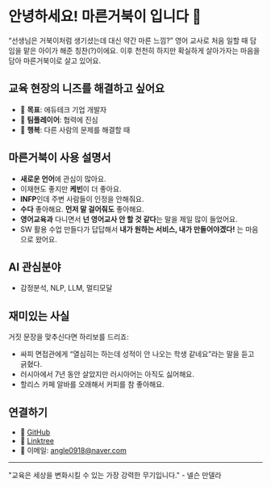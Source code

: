 # 안녕하세요! 마른거북이 입니다 🐢

“선생님은 거북이처럼 생기셨는데 대신 약간 마른 느낌?”
영어 교사로 처음 일할 때 담임을 맡은 아이가 해준 칭찬(?)이에요. 이후 천천히 하지만 확실하게 살아가자는 마음을 담아 마른거북이로 살고 있어요.

## 교육 현장의 니즈를 해결하고 싶어요
- 🎯 **목표**: 에듀테크 기업 개발자
- 🤝 **팀플레이어**: 협력에 진심
- 🌈 **행복**: 다른 사람의 문제를 해결할 때

## 마른거북이 사용 설명서
- **새로운 언어**에 관심이 많아요.
- 이재현도 좋지만 **케빈**이 더 좋아요.
- **INFP**인데 주변 사람들이 인정을 안해줘요.
- **수다** 좋아해요. **먼저 말 걸어줘도** 좋아해요.
- **영어교육과** 다니면서 **넌 영어교사 안 할 것 같다**는 말을 제일 많이 들었어요.
- SW 활용 수업 만들다가 답답해서 **내가 원하는 서비스, 내가 만들어야겠다!** 는 마음으로 왔어요.

## AI 관심분야
- 감정분석, NLP, LLM, 멀티모달

## 재미있는 사실
거짓 문장을 맞추신다면 하리보를 드리죠:
- 싸피 면접관에게 “열심히는 하는데 성적이 안 나오는 학생 같네요”라는 말을 듣고 긁혔다.
- 러시아에서 7년 동안 살았지만 러시아어는 아직도 싫어해요.
- 할리스 카페 알바를 오래해서 커피를 참 좋아해요.

## 연결하기
- 🐙 [GitHub](https://github.com/MarunTurtle)
- 🔗 [Linktree](https://linktr.ee/marun_turtle)
- 📧 이메일: [angle0918@naver.com](mailto:angle0918@naver.com)

---

"교육은 세상을 변화시킬 수 있는 가장 강력한 무기입니다." - 넬슨 만델라

